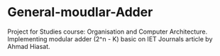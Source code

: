 # General-moudlar-Adder
Project for Studies course: Organisation and Computer Architecture. Implementing modular adder (2^n - K) basic on IET Journals article by Ahmad Hiasat.
